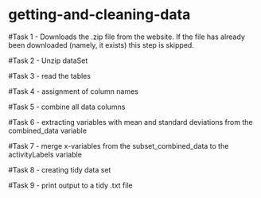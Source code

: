 # getting-and-cleaning-data
#Task 1 - Downloads the .zip file from the website. If the file has already been downloaded (namely, it exists) this step is skipped.

#Task 2 - Unzip dataSet

#Task 3 - read the tables

#Task 4 - assignment of column names

#Task 5 - combine all data columns

#Task 6 - extracting variables with mean and standard deviations from the combined_data variable

#Task 7 - merge x-variables from the subset_combined_data to the activityLabels variable

#Task 8 - creating tidy data set

#Task 9 - print output to a tidy .txt file

